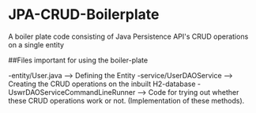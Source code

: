 # JPA-CRUD-Boilerplate
A boiler plate code consisting of Java Persistence API's CRUD operations on a single entity

##Files important for using the boiler-plate

-entity/User.java --> Defining the Entity
-service/UserDAOService --> Creating the CRUD operations on the inbuilt H2-database
-UswrDAOServiceCommandLineRunner --> Code for trying out whether these CRUD operations work or not. (Implementation of these methods).

